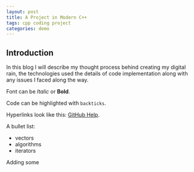 ```yaml
---
layout: post
title: A Project in Modern C++
tags: cpp coding project
categories: demo
---
```


## Introduction

In this blog I will describe my thought process behind creating my digital rain, the technologies used the details of code implementation along with any issues I faced along the way. 

Font can be *Italic* or **Bold**.

Code can be highlighted with `backticks`.

Hyperlinks look like this: [GitHub Help](https://help.github.com/).

A bullet list:

- vectors
- algorithms
- iterators


Adding some

